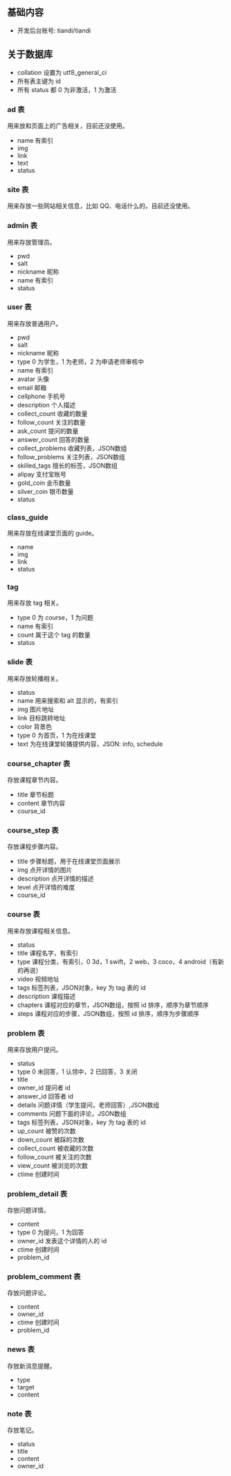 ## 基础内容

- 开发后台账号:  tiandi/tiandi

## 关于数据库

- collation 设置为 utf8_general_ci
- 所有表主键为 id
- 所有 status 都 0 为非激活，1 为激活

### ad 表

用来放和页面上的广告相关，目前还没使用。

- name 有索引
- img
- link
- text
- status

### site 表

用来存放一些网站相关信息，比如 QQ、电话什么的，目前还没使用。

### admin 表

用来存放管理员。

- pwd
- salt
- nickname 昵称
- name 有索引
- status

### user 表

用来存放普通用户。

- pwd
- salt
- nickname 昵称
- type 0 为学生，1 为老师，2 为申请老师审核中
- name 有索引
- avatar 头像
- email 邮箱
- cellphone 手机号
- description 个人描述
- collect_count 收藏的数量
- follow_count 关注的数量
- ask_count 提问的数量
- answer_count 回答的数量
- collect_problems 收藏列表，JSON数组
- follow_problems 关注列表，JSON数组
- skilled_tags 擅长的标签，JSON数组
- alipay 支付宝账号
- gold_coin 金币数量
- silver_coin 银币数量
- status

### class_guide

用来存放在线课堂页面的 guide。

- name
- img
- link
- status

### tag

用来存放 tag 相关。

- type 0 为 course，1 为问题
- name 有索引
- count 属于这个 tag 的数量
- status

### slide 表

用来存放轮播相关。

- status
- name 用来搜索和 alt 显示的，有索引
- img 图片地址
- link 目标跳转地址
- color 背景色
- type 0 为首页，1 为在线课堂
- text 为在线课堂轮播提供内容，JSON: info, schedule

### course_chapter 表

存放课程章节内容。

- title 章节标题
- content 章节内容
- course_id

### course_step 表

存放课程步骤内容。

- title 步骤标题，用于在线课堂页面展示
- img 点开详情的图片
- description 点开详情的描述
- level 点开详情的难度
- course_id

### course 表

用来存放课程相关信息。

- status
- title 课程名字，有索引
- type 课程分类，有索引，0 3d，1 swift，2 web，3 coco，4 android（有新的再说）
- video 视频地址
- tags 标签列表，JSON对象，key 为 tag 表的 id
- description 课程描述
- chapters 课程对应的章节，JSON数组，按照 id 排序，顺序为章节顺序
- steps 课程对应的步骤，JSON数组，按照 id 排序，顺序为步骤顺序

### problem 表

用来存放用户提问。

- status
- type 0 未回答，1 认领中，2 已回答，3 关闭
- title
- owner_id 提问者 id
- answer_id 回答者 id
- details 问题详情（学生提问，老师回答）,JSON数组
- comments 问题下面的评论，JSON数组
- tags 标签列表，JSON对象，key 为 tag 表的 id
- up_count 被赞的次数
- down_count 被踩的次数
- collect_count 被收藏的次数
- follow_count 被关注的次数
- view_count 被浏览的次数
- ctime 创建时间

### problem_detail 表

存放问题详情。

- content
- type 0 为提问，1 为回答
- owner_id 发表这个详情的人的 id
- ctime 创建时间
- problem_id

### problem_comment 表

存放问题评论。

- content
- owner_id
- ctime 创建时间
- problem_id

### news 表

存放新消息提醒。

- type
- target
- content

### note 表

存放笔记。

- status
- title
- content
- owner_id
